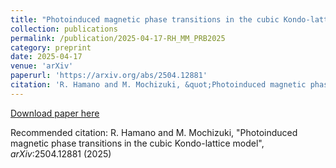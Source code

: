 ```yaml
---
title: "Photoinduced magnetic phase transitions in the cubic Kondo-lattice model"
collection: publications
permalink: /publication/2025-04-17-RH_MM_PRB2025
category: preprint
date: 2025-04-17
venue: 'arXiv'
paperurl: 'https://arxiv.org/abs/2504.12881'
citation: 'R. Hamano and M. Mochizuki, &quot;Photoinduced magnetic phase transitions in the cubic Kondo-lattice model&quot;, <i>arXiv</i>:2504.12881 (2025)'
---
```

[Download paper here](https://arxiv.org/abs/2504.12881)

Recommended citation: R. Hamano and M. Mochizuki, "Photoinduced magnetic phase transitions in the cubic Kondo-lattice model", <i>arXiv</i>:2504.12881 (2025)